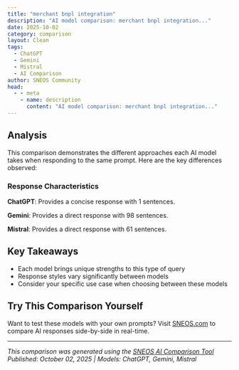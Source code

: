 ```yaml
---
title: "merchant bnpl integration"
description: "AI model comparison: merchant bnpl integration..."
date: 2025-10-02
category: comparison
layout: Clean
tags:
  - ChatGPT
  - Gemini
  - Mistral
  - AI Comparison
author: SNEOS Community
head:
  - - meta
    - name: description
      content: "AI model comparison: merchant bnpl integration..."
---
```


<ChatComparison
  title="merchant bnpl integration"
  prompt="merchant bnpl integration"
  :responses='{"ChatGPT": "Buy Now, Pay Later (BNPL) integration for merchants involves incorporating a financing option into their sales process, allowing customers to make purchases and pay for them over time. Here&#x27;s a guide on how merchants can integrate BNPL solutions into their systems:\n\n### Steps for BNPL Integration\n\n1. **Choose a BNPL Provider**: Research and select a BNPL provider that fits your business needs. Some popular providers include:\n - Affirm\n - Afterpay\n - Klarna\n - Laybuy\n - Splitit\n - Sezzle\n\n2. **Understand Your Requirements**: Determine what you need from a BNPL service, such as:\n - Approval rates\n - Fees and costs\n - Customer service support\n - Integration capabilities with your existing systems\n\n3. **Sign Up for an Account**: Once you&#x27;ve selected a BNPL provider, register for an account. This may involve submitting business documents and undergoing a review process.\n\n4. **Technical Integration**:\n - **E-commerce Platform Plugins**: Most popular e-commerce platforms (Shopify, WooCommerce, Magento, etc.) offer plugins or modules for BNPL providers. Install the relevant plugin to simplify integration.\n - **API Integration**: If you have custom-built solutions, utilize the BNPL provider&#x27;s API documentation to integrate payment options on your checkout page. This often includes:\n - Redirecting customers to the BNPL provider’s approval process\n - Handling callbacks to confirm the sale is processed\n - Managing payment terms and schedules\n\n5. **User Interface Changes**: Ensure that your website&#x27;s checkout process reflects the BNPL option clearly. This includes:\n - Displaying the BNPL payment option at checkout\n - Providing clear information about payment terms\n - Designing the call-to-action buttons that are user-friendly\n\n6. **Compliance and Legal Considerations**: Familiarize yourself with the legal implications of offering BNPL services. Make sure your marketing messages comply with regulations around credit and financing.\n\n7. **Testing**: Before going live, test the integration to ensure that:\n - The BNPL option appears at checkout\n - Customers can successfully apply and receive approval\n - Transactions are processed correctly and reliably\n\n8. **Monitoring and Analytics**: Use analytics to track how customers use the BNPL option:\n - Evaluate the uptake rate of BNPL payments\n - Monitor any changes in conversion rates\n - Analyze the impact on average order value and customer satisfaction\n\n9. **Customer Support**: Train your customer service team to handle inquiries related to BNPL purchases. Be prepared to address questions about payments, approvals, and returns related to BNPL transactions.\n\n10. **Marketing the Offering**: Once implemented, promote the new payment option through email, social media, and on your website to encourage usage among customers.\n\n### Benefits of BNPL Integration\n\n- **Increased Sales**: BNPL can lead to higher conversion rates and average order values, as customers are more likely to purchase if they can spread the payment.\n- **Improved Customer Experience**: Offering flexible payment options can enhance customer satisfaction and loyalty.\n- **Competitive Advantage**: As BNPL becomes more popular, having this option can help differentiate your business from competitors.\n\n### Challenges\n\n- **Fees**: BNPL services typically charge fees, which can affect your margin.\n- **Customer Debt**: Some customers may accumulate debt through BNPL, which can lead to negative perceptions of your brand if not handled responsibly.\n- **Regulatory Compliance**: Keeping up with consumer finance regulations is crucial to avoid penalties.\n\nBy following these steps, merchants can effectively integrate BNPL solutions into their sales strategy, providing additional flexibility for customers and potentially enhancing overall business performance.", "Gemini": "Okay, let\u0027s break down merchant Buy Now, Pay Later (BNPL) integration. This covers what it is, why merchants do it, the different methods, key considerations, and more.\n\n**What is Merchant BNPL Integration?**\n\nMerchant BNPL integration is the process of a merchant (online or brick-and-mortar store) partnering with a Buy Now, Pay Later (BNPL) provider to offer customers the option to pay for their purchases in installments over a set period, rather than paying the full amount upfront. The BNPL provider handles the financing and repayment collection, while the merchant gets paid in full (minus a fee) at the time of the purchase.\n\n**Why Merchants Integrate BNPL:**\n\n* **Increased Sales \u0026 Conversion Rates:** BNPL makes purchases more accessible to a wider range of customers, particularly those who may be hesitant to make a large, immediate payment. This can lead to more completed sales and higher conversion rates.\n* **Higher Average Order Value (AOV):** Customers may be more willing to purchase larger or more expensive items when they can spread the cost over time.\n* **Attract New Customers:** Offering BNPL can be a competitive advantage, attracting customers who specifically look for this payment option.\n* **Improved Customer Loyalty:** Providing a convenient and flexible payment option can enhance customer satisfaction and foster loyalty.\n* **Reduced Cart Abandonment:** The availability of BNPL can reduce cart abandonment rates, as it removes the financial barrier for some customers at the checkout stage.\n* **Simplified Financial Management (for the Merchant):** The BNPL provider assumes the risk of non-payment and handles the collection process, freeing up the merchant from these concerns. The merchant receives payment quickly, improving cash flow.\n\n**Integration Methods:**\n\nThere are several ways merchants can integrate BNPL into their business:\n\n1. **API Integration (Direct Integration):**\n * **How it works:** The merchant directly integrates the BNPL provider\u0027s API (Application Programming Interface) into their website or app. This allows for a seamless and customized checkout experience.\n * **Pros:**\n * Greater control over the customer experience and branding.\n * More flexibility in terms of features and customization.\n * Potentially lower transaction fees in some cases.\n * **Cons:**\n * Requires more technical expertise and development effort.\n * Can be more time-consuming to implement.\n * Requires ongoing maintenance and updates.\n\n2. **Plugin/Extension Integration (eCommerce Platforms):**\n * **How it works:** Merchants using popular eCommerce platforms like Shopify, WooCommerce, Magento, BigCommerce, etc., can install a plugin or extension provided by the BNPL provider.\n * **Pros:**\n * Easy and quick to install and configure.\n * No or minimal coding required.\n * Generally less expensive than API integration.\n * **Cons:**\n * Less customization options.\n * Limited control over the customer experience.\n * Reliance on the plugin developer for updates and support.\n\n3. **Payment Gateway Integration:**\n * **How it works:** The BNPL option is offered through an existing payment gateway that the merchant already uses (e.g., Stripe, PayPal, Adyen). The payment gateway handles the integration with the BNPL provider.\n * **Pros:**\n * Relatively easy to set up, as it leverages an existing payment infrastructure.\n * Can offer multiple payment options, including BNPL, through a single gateway.\n * **Cons:**\n * Can be more expensive than direct API integration (as you\u0027re paying fees to both the gateway and the BNPL provider).\n * May offer less control over the customer experience compared to direct API integration.\n\n4. **In-Store Integration (Physical Retail):**\n * **How it works:**\n * **POS (Point of Sale) Integration:** The BNPL option is integrated directly into the store\u0027s POS system.\n * **QR Codes/Links:** Customers can scan a QR code or click a link provided by the store to initiate the BNPL application process on their mobile device.\n * **Tablet-Based Applications:** Store associates can use a tablet to help customers apply for BNPL financing in-store.\n * **Pros:**\n * Extends BNPL benefits to in-person shoppers.\n * Can increase sales and AOV in brick-and-mortar stores.\n * **Cons:**\n * Requires specialized hardware or software integration.\n * May require training for store associates.\n\n**Key Considerations for Merchant BNPL Integration:**\n\n* **Choosing the Right BNPL Provider:**\n * **Target Audience:** Consider which BNPL provider aligns best with your customer base. Some providers cater to specific demographics or purchase types.\n * **Fees:** Compare transaction fees, setup fees, and any other associated costs from different providers.\n * **Integration Options:** Evaluate the available integration methods and choose the one that best suits your technical capabilities and business needs.\n * **Risk Management:** Assess the BNPL provider\u0027s risk management practices, including their approach to credit checks and fraud prevention.\n * **Customer Support:** Consider the quality and responsiveness of the BNPL provider\u0027s customer support.\n * **Reputation:** Research the provider\u0027s reputation and customer reviews.\n * **Geographic Coverage:** Ensure the BNPL provider operates in the regions where your customers are located.\n* **Technical Requirements:**\n * Assess the technical expertise required for the chosen integration method.\n * Ensure your website or app is compatible with the BNPL provider\u0027s technology.\n* **Compliance and Legal Considerations:**\n * Understand and comply with all applicable regulations related to consumer lending and data privacy.\n * Ensure your terms and conditions are clear and transparent regarding the BNPL option.\n* **User Experience:**\n * Design a seamless and intuitive checkout process that incorporates the BNPL option.\n * Provide clear and concise information about the terms and conditions of the BNPL agreement.\n* **Marketing and Promotion:**\n * Promote the availability of BNPL to your customers through website banners, email marketing, and social media.\n * Highlight the benefits of BNPL, such as increased affordability and flexible payment options.\n* **Reporting and Analytics:**\n * Track key metrics such as conversion rates, AOV, and customer satisfaction to evaluate the effectiveness of your BNPL integration.\n * Use data to optimize your BNPL strategy and improve the customer experience.\n* **Fraud Prevention:**\n * Implement measures to prevent fraud related to BNPL transactions.\n * Work with the BNPL provider to monitor and address suspicious activity.\n* **Customer Service:**\n * Train your customer service team to handle inquiries related to BNPL.\n * Provide clear information about the BNPL process and address any customer concerns promptly.\n* **Transparency:** Make the BNPL option clear and visible throughout the customer journey, not just at the checkout page.\n\n**Popular BNPL Providers:**\n\n* **Affirm:** Known for its transparent pricing and no hidden fees.\n* **Afterpay:** Offers short-term installments with no interest.\n* **Klarna:** Provides a variety of payment options, including installment plans and financing.\n* **PayPal Pay in 4:** Integrated into the PayPal ecosystem, offering easy access for existing PayPal users.\n* **Zip (formerly Quadpay):** Divides purchases into four installments.\n* **Sezzle:** Offers interest-free installment plans.\n* **Splitit:** Allows customers to use their existing credit cards to pay in installments.\n\n**Example Workflow (Online):**\n\n1. **Customer Browses:** Customer browses the merchant\u0027s website and adds items to their cart.\n2. **Checkout:** At checkout, the customer sees the option to pay with a BNPL provider (e.g., Affirm, Klarna, Afterpay).\n3. **Selection:** The customer selects the BNPL option.\n4. **Application (if needed):** The customer may be redirected to the BNPL provider\u0027s website or a modal window to complete a quick application (usually involves a credit check).\n5. **Approval:** If approved, the customer agrees to the BNPL terms.\n6. **Order Confirmation:** The merchant receives confirmation of the order and payment from the BNPL provider.\n7. **Shipment:** The merchant ships the order to the customer.\n8. **Installments:** The customer makes installment payments directly to the BNPL provider according to the agreed-upon schedule.\n\n**In summary,** integrating BNPL can be a valuable strategy for merchants looking to boost sales, attract new customers, and improve the overall customer experience. However, it\u0027s crucial to carefully evaluate the different integration methods, consider the associated costs and risks, and choose a BNPL provider that aligns with your business goals and target audience.\n", "Mistral": "Integrating Buy Now, Pay Later (BNPL) options into a merchant\u0027s e-commerce platform can significantly enhance customer experience by offering flexible payment plans. Here\u2019s a step-by-step guide to integrating BNPL into your merchant platform:\n\n### 1. Choose a BNPL Provider\nSelect a BNPL provider that aligns with your business needs. Popular providers include:\n- **Affirm**\n- **Afterpay**\n- **Klarna**\n- **PayPal Credit**\n- **Sezzle**\n- **Zip**\n\n### 2. Understand the Integration Options\nMost BNPL providers offer multiple integration options, such as:\n- **API Integration**: For customized and seamless integration.\n- **Plugins**: For popular e-commerce platforms like Shopify, WooCommerce, Magento, etc.\n- **Hosted Payment Pages**: For simpler integration without extensive coding.\n\n### 3. Set Up Your Account\n- **Sign Up**: Create an account with the chosen BNPL provider.\n- **Verification**: Complete the necessary verification processes, which may include providing business details and financial information.\n\n### 4. Integrate BNPL into Your Platform\n#### For API Integration:\n1. **Documentation**: Review the provider\u2019s API documentation.\n2. **API Keys**: Obtain API keys from the BNPL provider.\n3. **Development**:\n - **Checkout Page**: Modify your checkout page to include BNPL as a payment option.\n - **Order Confirmation**: Ensure that the order confirmation process reflects the BNPL payment plan.\n - **Error Handling**: Implement error handling for failed transactions.\n4. **Testing**: Test the integration thoroughly in a sandbox environment.\n5. **Deployment**: Deploy the changes to your live environment.\n\n#### For Plugins:\n1. **Install Plugin**: Download and install the BNPL plugin from the provider\u2019s website or the e-commerce platform\u2019s app store.\n2. **Configuration**: Configure the plugin settings, including API keys, payment options, and branding.\n3. **Testing**: Test the plugin to ensure it works correctly.\n4. **Deployment**: Activate the plugin on your live site.\n\n#### For Hosted Payment Pages:\n1. **Redirect URLs**: Set up redirect URLs for successful and failed transactions.\n2. **Configuration**: Configure the hosted payment page with your branding and payment options.\n3. **Testing**: Test the hosted payment page to ensure it works correctly.\n4. **Deployment**: Integrate the hosted payment page into your checkout process.\n\n### 5. Customer Communication\n- **Educate Customers**: Inform your customers about the new BNPL payment option through email newsletters, social media, and website banners.\n- **FAQs**: Update your FAQ section to include information about BNPL, such as how it works, eligibility criteria, and payment schedules.\n\n### 6. Monitor and Optimize\n- **Analytics**: Use analytics tools to monitor the usage and performance of the BNPL option.\n- **Feedback**: Collect customer feedback to identify any issues or areas for improvement.\n- **Optimization**: Continuously optimize the integration based on performance data and customer feedback.\n\n### 7. Compliance and Security\n- **Data Security**: Ensure that all transactions are secure and comply with data protection regulations.\n- **Compliance**: Stay compliant with the BNPL provider\u2019s terms and conditions, as well as local financial regulations.\n\n### Example: Integrating Klarna with Shopify\n1. **Sign Up**: Create a Klarna account.\n2. **Install Plugin**: Go to the Shopify App Store and install the Klarna plugin.\n3. **Configuration**:\n - Enter your Klarna API keys.\n - Customize the payment options and branding.\n4. **Testing**: Test the Klarna payment option in your Shopify store.\n5. **Deployment**: Activate the Klarna plugin on your live site.\n\nBy following these steps, you can successfully integrate BNPL into your merchant platform, providing your customers with more flexible payment options and potentially increasing sales."}' 
  published-date="10:55"
/>

## Analysis

This comparison demonstrates the different approaches each AI model takes when responding to the same prompt. Here are the key differences observed:

### Response Characteristics

**ChatGPT**: Provides a concise response with 1 sentences. 

**Gemini**: Provides a direct response with 98 sentences. 

**Mistral**: Provides a direct response with 61 sentences. 

## Key Takeaways

- Each model brings unique strengths to this type of query
- Response styles vary significantly between models
- Consider your specific use case when choosing between these models

## Try This Comparison Yourself

Want to test these models with your own prompts? Visit [SNEOS.com](https://sneos.com) to compare AI responses side-by-side in real-time.

---

*This comparison was generated using the [SNEOS AI Comparison Tool](https://sneos.com)*
*Published: October 02, 2025 | Models: ChatGPT, Gemini, Mistral*

